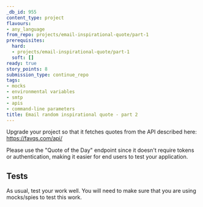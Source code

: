 ```yaml
---
_db_id: 955
content_type: project
flavours:
- any_language
from_repo: projects/email-inspirational-quote/part-1
prerequisites:
  hard:
  - projects/email-inspirational-quote/part-1
  soft: []
ready: true
story_points: 8
submission_type: continue_repo
tags:
- mocks
- environmental variables
- smtp
- apis
- command-line parameters
title: Email random inspirational quote - part 2
---
```


Upgrade your project so that it fetches quotes from the API described here:
https://favqs.com/api/ 

Please use the "Quote of the Day" endpoint since it doesn't require tokens or authentication, making it easier for end users to test your application.

## Tests

As usual, test your work well. You will need to make sure that you are using mocks/spies to test this work.
